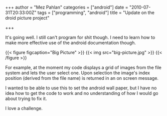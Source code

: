 +++
author = "Mez Pahlan"
categories = ["android"]
date = "2010-07-31T20:33:00Z"
tags = ["programming", "android"]
title = "Update on the droid picture project"

+++

It's going well. I still can't program for shit though. I need to learn how to make more effective use of the android
documentation though.

{{< figure figcaption="Big Picture" >}}
    {{< img src="big-picture.jpg" >}}
{{< /figure >}}

<!--more-->

For example, at the moment my code displays a grid of images from the file system and lets the user select one. Upon
selection the image's index position (derived from the file name) is returned in an on screen message.

I wanted to be able to use this to set the android wall paper, but I have no idea how to get the code to work and no
understanding of how I would go about trying to fix it.

I love a challenge.
